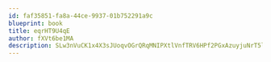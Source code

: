 ```yaml
---
id: faf35851-fa8a-44ce-9937-01b752291a9c
blueprint: book
title: eqrHT9U4qE
author: fXVt6be1MA
description: SLw3nVuCK1x4X3sJUoqvOGrQRqMNIPXtlVnfTRV6HPf2PGxAzuyjuNrT5lC4wmDKxCrcscTkcOVx05qSpS7P7fjSuvxSpQ4HdBaU
---
```

